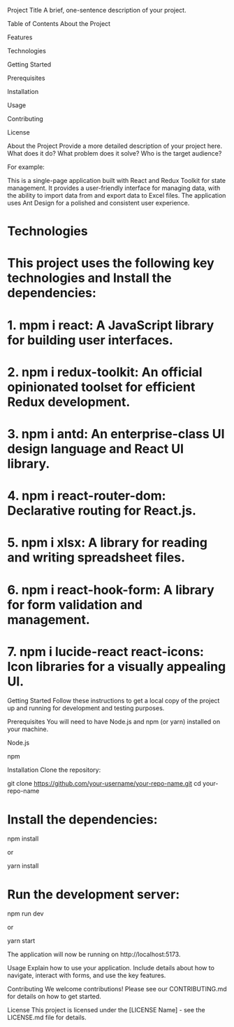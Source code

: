 Project Title
A brief, one-sentence description of your project.

Table of Contents
About the Project

Features

Technologies

Getting Started

Prerequisites

Installation

Usage

Contributing

License

About the Project
Provide a more detailed description of your project here. What does it do? What problem does it solve? Who is the target audience?

For example:

This is a single-page application built with React and Redux Toolkit for state management. It provides a user-friendly interface for managing data, with the ability to import data from and export data to Excel files. The application uses Ant Design for a polished and consistent user experience.


# Technologies

# This project uses the following key technologies and Install the dependencies:


# 1. mpm i react: A JavaScript library for building user interfaces.

# 2. npm i redux-toolkit: An official opinionated toolset for efficient Redux development.

# 3. npm i antd: An enterprise-class UI design language and React UI library.

# 4. npm i react-router-dom: Declarative routing for React.js.

# 5. npm i xlsx: A library for reading and writing spreadsheet files.

# 6. npm i react-hook-form: A library for form validation and management.

# 7. npm i lucide-react react-icons: Icon libraries for a visually appealing UI.

Getting Started
Follow these instructions to get a local copy of the project up and running for development and testing purposes.

Prerequisites
You will need to have Node.js and npm (or yarn) installed on your machine.

Node.js

npm

Installation
Clone the repository:

git clone https://github.com/your-username/your-repo-name.git
cd your-repo-name

# Install the dependencies:

npm install

or

yarn install

# Run the development server:

npm run dev

or

yarn start

The application will now be running on http://localhost:5173.

Usage
Explain how to use your application. Include details about how to navigate, interact with forms, and use the key features.

Contributing
We welcome contributions! Please see our CONTRIBUTING.md for details on how to get started.

License
This project is licensed under the [LICENSE Name] - see the LICENSE.md file for details.
